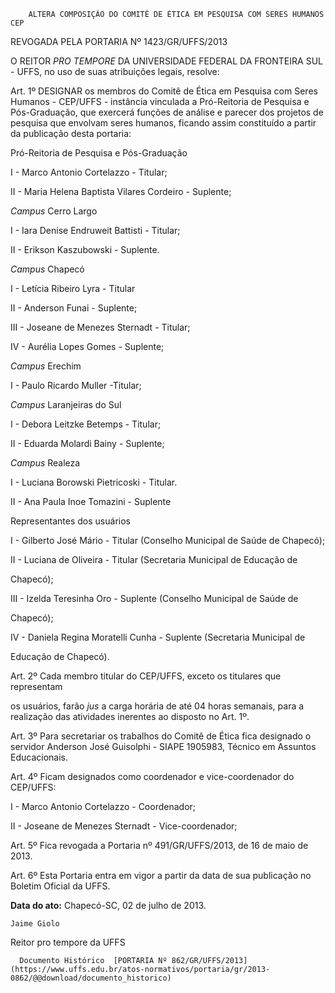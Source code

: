         ALTERA COMPOSIÇÃO DO COMITÊ DE ÉTICA EM PESQUISA COM SERES HUMANOS CEP  

REVOGADA PELA PORTARIA Nº 1423/GR/UFFS/2013

 O REITOR *PRO TEMPORE* DA UNIVERSIDADE FEDERAL DA FRONTEIRA SUL - UFFS, no uso de suas atribuições legais, resolve:

 Art. 1º DESIGNAR os membros do Comitê de Ética em Pesquisa com Seres Humanos - CEP/UFFS - instância vinculada a Pró-Reitoria de Pesquisa e Pós-Graduação, que exercerá funções de análise e parecer dos projetos de pesquisa que envolvam seres humanos, ficando assim constituído a partir da publicação desta portaria:

 Pró-Reitoria de Pesquisa e Pós-Graduação

 I - Marco Antonio Cortelazzo - Titular;

 II - Maria Helena Baptista Vilares Cordeiro - Suplente;

 *Campus* Cerro Largo

 I - Iara Denise Endruweit Battisti - Titular;

 II - Erikson Kaszubowski - Suplente.

 *Campus* Chapecó

 I - Letícia Ribeiro Lyra - Titular

 II - Anderson Funai - Suplente;

 III - Joseane de Menezes Sternadt - Titular;

 IV - Aurélia Lopes Gomes - Suplente;

 *Campus* Erechim

 I - Paulo Ricardo Muller -Titular;

 *Campus* Laranjeiras do Sul

 I - Debora Leitzke Betemps - Titular;

 II - Eduarda Molardi Bainy - Suplente;

 *Campus* Realeza

 I - Luciana Borowski Pietricoski - Titular.

 II - Ana Paula Inoe Tomazini - Suplente

 Representantes dos usuários

 I - Gilberto José Mário - Titular (Conselho Municipal de Saúde de Chapecó);

 II - Luciana de Oliveira - Titular (Secretaria Municipal de Educação de

 Chapecó);

 III - Izelda Teresinha Oro - Suplente (Conselho Municipal de Saúde de

 Chapecó);

 IV - Daniela Regina Moratelli Cunha - Suplente (Secretaria Municipal de

 Educação de Chapecó).

 Art. 2º Cada membro titular do CEP/UFFS, exceto os titulares que representam

 os usuários, farão *jus* a carga horária de até 04 horas semanais, para a realização das atividades inerentes ao disposto no Art. 1º.

 Art. 3º Para secretariar os trabalhos do Comitê de Ética fica designado o servidor Anderson José Guisolphi - SIAPE 1905983, Técnico em Assuntos Educacionais.

 Art. 4º Ficam designados como coordenador e vice-coordenador do CEP/UFFS:

 I - Marco Antonio Cortelazzo - Coordenador;

 II - Joseane de Menezes Sternadt - Vice-coordenador;

 Art. 5º Fica revogada a Portaria nº 491/GR/UFFS/2013, de 16 de maio de 2013.

 Art. 6º Esta Portaria entra em vigor a partir da data de sua publicação no Boletim Oficial da UFFS.

  

   **Data do ato:** Chapecó-SC, 02 de julho de 2013.   
 

    Jaime Giolo   
 Reitor pro tempore da UFFS 

      Documento Histórico  [PORTARIA Nº 862/GR/UFFS/2013](https://www.uffs.edu.br/atos-normativos/portaria/gr/2013-0862/@@download/documento_historico)     
      